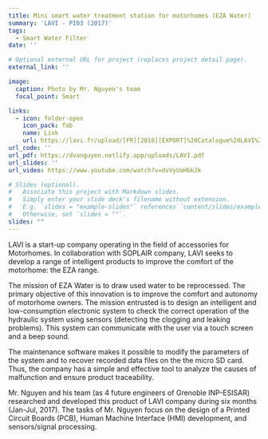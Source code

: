```yaml
---
title: Mini smart water treatment station for motorhomes (EZA Water)
summary: 'LAVI - PI03 (2017)'
tags:
  - Smart Water Filter
date: ''

# Optional external URL for project (replaces project detail page).
external_link: ''

image:
  caption: Photo by Mr. Nguyen's team
  focal_point: Smart

links:
  - icon: folder-open
    icon_pack: fab
    name: Link
    url: https://lavi.fr/upload/[FR][2018][EXPORT]%20Catalogue%20LAVI%20-%20OFFGRID%20FREEDOM.pdf#page=27
url_code: ''
url_pdf: https://dvanguyen.netlify.app/uploads/LAVI.pdf
url_slides: ''
url_video: https://www.youtube.com/watch?v=dvVyUaHbk2k

# Slides (optional).
#   Associate this project with Markdown slides.
#   Simply enter your slide deck's filename without extension.
#   E.g. `slides = "example-slides"` references `content/slides/example-slides.md`.
#   Otherwise, set `slides = ""`.
slides: ""
---
```


LAVI is a start-up company operating in the field of accessories for Motorhomes. In collaboration with SOPLAIR company, LAVI seeks to develop a range of intelligent products to improve the comfort of the motorhome: the EZA range.

The mission of EZA Water is to draw used water to be reprocessed. The primary objective of this innovation is to improve the comfort and autonomy of motorhome owners. The mission entrusted is to design an intelligent and low-consumption electronic system to check the correct operation of the hydraulic system using sensors (detecting the clogging and leaking problems). This system can communicate with the user via a touch screen and a beep sound.

The maintenance software makes it possible to modify the parameters of the system and to recover recorded data files on the the micro SD card. Thus, the company has a simple and effective tool to analyze the causes of malfunction and ensure product traceability.

Mr. Nguyen and his team (as 4 future engineers of Grenoble INP-ESISAR) researched and developed this product of LAVI company during six months (Jan-Jul, 2017). The tasks of Mr. Nguyen focus on the design of a Printed Circuit Boards (PCB), Human Machine Interface (HMI) development, and sensors/signal processing.
